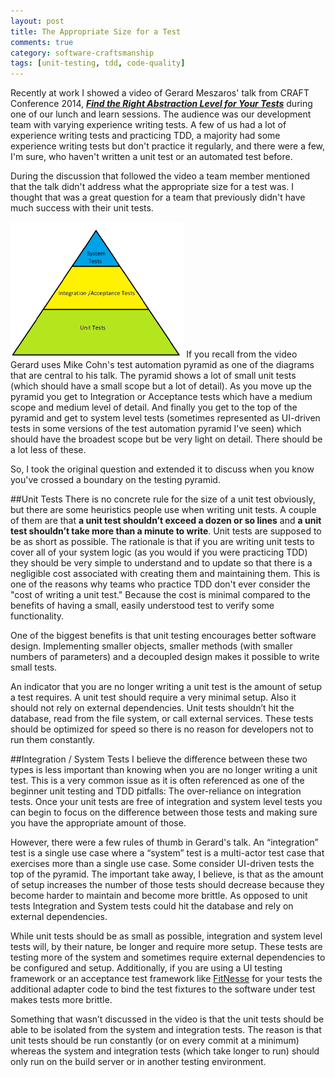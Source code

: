 ```yaml
---
layout: post
title: The Appropriate Size for a Test
comments: true
category: software-craftsmanship
tags: [unit-testing, tdd, code-quality]
---
```

Recently at work I showed a video of Gerard Meszaros' talk from CRAFT Conference 2014, [_**Find the Right Abstraction Level for Your Tests**_](http://www.ustream.tv/recorded/46744750 "Find the Right Abstraction Level for Your Tests") during one of our lunch and learn sessions. The audience was our development team with varying experience writing tests. A few of us had a lot of experience writing tests and practicing TDD, a majority had some experience writing tests but don't practice it regularly, and there were a few, I'm sure, who haven't written a unit test or an automated test before.

During the discussion that followed the video a team member mentioned that the talk didn't address what the appropriate size for a test was. I thought that was a great question for a team that previously didn't have much success with their unit tests. 


<!--more-->
<img src='/images/TestAutomationPyramid.png' class='post-image' width='55%' height='55%'/>
If you recall from the video Gerard uses Mike Cohn's test automation pyramid as one of the diagrams that are central to his talk. The pyramid shows a lot of small unit tests (which should have a small scope but a lot of detail). As you move up the pyramid you get to Integration or Acceptance tests which have a medium scope and medium level of detail. And finally you get to the top of the pyramid and get to system level tests (sometimes represented as UI-driven tests in some versions of the test automation pyramid I've seen) which should have the broadest scope but be very light on detail. There should be a lot less of these.
  
So, I took the original question and extended it to discuss when you know you've crossed a boundary on the testing pyramid.


<div style='clear:both'></div>

##Unit Tests
There is no concrete rule for the size of a unit test obviously, but there are some heuristics people use when writing unit tests. A couple of them are that **a unit test shouldn’t exceed a dozen or so lines** and **a unit test shouldn’t take more than a minute to write**.  Unit tests are supposed to be as short as possible. The rationale is that if you are writing unit tests to cover all of your system logic (as you would if you were practicing TDD) they should be very simple to understand and to update so that there is a negligible cost associated with creating them and maintaining them. This is one of the reasons why teams who practice TDD don't ever consider the "cost of writing a unit test." Because the cost is minimal compared to the benefits of having a small, easily understood test to verify some functionality. 

One of the biggest benefits is that unit testing encourages better software design. Implementing smaller objects, smaller methods (with smaller numbers of parameters) and a decoupled design makes it possible to write small tests.
 
An indicator that you are no longer writing a unit test is the amount of setup a test requires. A unit test should require a very minimal setup. Also it should not rely on external dependencies. Unit tests shouldn’t hit the database, read from the file system, or call external services. These tests should be optimized for speed so there is no reason for developers not to run them constantly.

##Integration / System Tests
I believe the difference between these two types is less important than knowing when you are no longer writing a unit test. This is a very common issue as it is often referenced as one of the beginner unit testing and TDD pitfalls: The over-reliance on integration tests. Once your unit tests are free of integration and system level tests you can begin to focus on the difference between those tests and making sure you have the appropriate amount of those.


However, there were a few rules of thumb in Gerard's talk. An “integration” test is a single use case where a “system” test is a multi-actor test case that exercises more than a single use case. Some consider UI-driven tests the top of the pyramid. The important take away, I believe, is that as the amount of setup increases the number of those tests should decrease because they become harder to maintain and become more brittle. As opposed to unit tests Integration and System tests could hit the database and rely on external dependencies.

While unit tests should be as small as possible, integration and system level tests will, by their nature, be longer and require more setup. These tests are testing more of the system and sometimes require external dependencies to be configured and setup. Additionally, if you are using a UI testing framework or an acceptance test framework like <a href='http://www.fitnesse.org'>FitNesse</a> for your tests the additional adapter code to bind the test fixtures to the software under test makes tests more brittle.


Something that wasn’t discussed in the video is that the unit tests should be able to be isolated from the system and integration tests. The reason is that unit tests should be run constantly (or on every commit at a minimum) whereas the system and integration tests (which take longer to run) should only run on the build server or in another testing environment.
